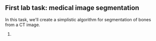 ## First lab task: medical image segmentation

In this task, we'll create a simplistic algorithm for segmentation of bones from a CT image.

1. 
